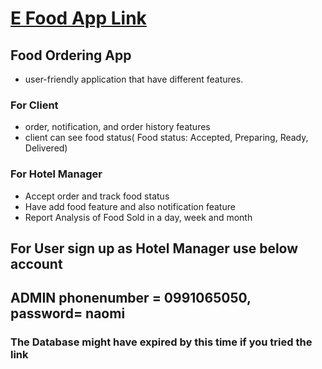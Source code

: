 # <a href="e-food-amber.vercel.app" target="_blank" > E Food App Link</a>

## Food Ordering App
- user-friendly application that have different features.
### For Client 
- order, notification, and order history features
- client can see food status( Food status: Accepted, Preparing, Ready, Delivered)
### For Hotel Manager
- Accept order and track food status
- Have add food feature and also notification feature
- Report Analysis of Food Sold in a day, week and month


## For User sign up as Hotel Manager use below account
## ADMIN phonenumber = 0991065050, password= naomi
### The Database might have expired by this time if you tried the link
